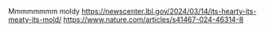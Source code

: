 Mmmmmmmm moldy https://newscenter.lbl.gov/2024/03/14/its-hearty-its-meaty-its-mold/ https://www.nature.com/articles/s41467-024-46314-8

